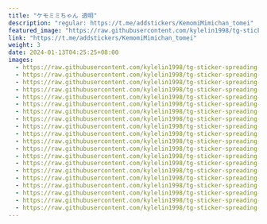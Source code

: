 ```yaml
---
title: "ケモミミちゃん 透明"
description: "regular: https://t.me/addstickers/KemomiMimichan_tomei"
featured_image: "https://raw.githubusercontent.com/kylelin1998/tg-sticker-spreading-worldwide-images/main/img/b4cdef48-3ca0-49b9-8040-25333bba8563.jpg"
link: "https://t.me/addstickers/KemomiMimichan_tomei"
weight: 3
date: 2024-01-13T04:25:25+08:00
images:
  - https://raw.githubusercontent.com/kylelin1998/tg-sticker-spreading-worldwide-images/main/img/b4cdef48-3ca0-49b9-8040-25333bba8563.jpg
  - https://raw.githubusercontent.com/kylelin1998/tg-sticker-spreading-worldwide-images/main/img/37dc5656-7e44-45f8-95dd-98206163f4d1.jpg
  - https://raw.githubusercontent.com/kylelin1998/tg-sticker-spreading-worldwide-images/main/img/e0876a90-2e47-4789-a322-3259a7c0cc78.jpg
  - https://raw.githubusercontent.com/kylelin1998/tg-sticker-spreading-worldwide-images/main/img/28103b20-7b48-4bb0-89c5-5e965ddd357e.jpg
  - https://raw.githubusercontent.com/kylelin1998/tg-sticker-spreading-worldwide-images/main/img/c67131e5-5a3f-41bb-bb86-bee518b7aabc.jpg
  - https://raw.githubusercontent.com/kylelin1998/tg-sticker-spreading-worldwide-images/main/img/8bd63985-8904-4f9b-81de-eec95578c1cc.jpg
  - https://raw.githubusercontent.com/kylelin1998/tg-sticker-spreading-worldwide-images/main/img/ed787d65-f9e0-41b3-bb42-9b3362a4d9f6.jpg
  - https://raw.githubusercontent.com/kylelin1998/tg-sticker-spreading-worldwide-images/main/img/8f5934b4-36c1-440a-93e5-076587cc90bb.jpg
  - https://raw.githubusercontent.com/kylelin1998/tg-sticker-spreading-worldwide-images/main/img/5da78d10-bd8c-47af-b22e-2c5ed5674598.jpg
  - https://raw.githubusercontent.com/kylelin1998/tg-sticker-spreading-worldwide-images/main/img/4f8d158e-a258-433c-9891-930d2717f1b4.jpg
  - https://raw.githubusercontent.com/kylelin1998/tg-sticker-spreading-worldwide-images/main/img/659fc097-c3ca-49ba-ad28-f5d0ad8eb620.jpg
  - https://raw.githubusercontent.com/kylelin1998/tg-sticker-spreading-worldwide-images/main/img/e9c77dea-a875-42f8-84ee-a51b428d11f3.jpg
  - https://raw.githubusercontent.com/kylelin1998/tg-sticker-spreading-worldwide-images/main/img/0106ed6d-925b-4005-9bad-88fc1c3a58ab.jpg
  - https://raw.githubusercontent.com/kylelin1998/tg-sticker-spreading-worldwide-images/main/img/042c63e8-9e07-439a-b888-8dd1d4be3d51.jpg
  - https://raw.githubusercontent.com/kylelin1998/tg-sticker-spreading-worldwide-images/main/img/f7990168-56b0-4433-86af-82335561f92e.jpg
  - https://raw.githubusercontent.com/kylelin1998/tg-sticker-spreading-worldwide-images/main/img/68c6b6c6-6a2b-4f00-92f2-c35a0c3ac9ac.jpg
  - https://raw.githubusercontent.com/kylelin1998/tg-sticker-spreading-worldwide-images/main/img/12ebb261-52e2-44b4-a8c1-60e73b7d6af7.jpg
  - https://raw.githubusercontent.com/kylelin1998/tg-sticker-spreading-worldwide-images/main/img/5ba3d31a-6ab8-4c16-af4d-7b078a6bf131.jpg
  - https://raw.githubusercontent.com/kylelin1998/tg-sticker-spreading-worldwide-images/main/img/77567dce-0abc-4ab2-9ac1-aec708c7c9ae.jpg
  - https://raw.githubusercontent.com/kylelin1998/tg-sticker-spreading-worldwide-images/main/img/19c2c68d-74d9-49a1-84a4-b13fb5064899.jpg
---
```

